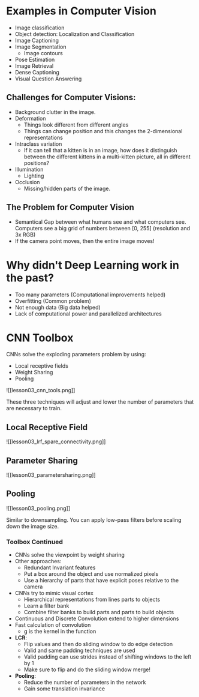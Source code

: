 # Examples in Computer Vision

* Image classification
* Object detection: Localization and Classification
* Image Captioning
* Image Segmentation
	* Image contours
* Pose Estimation
* Image Retrieval
* Dense Captioning
* Visual Question Answering
## Challenges for Computer Visions:

* Background clutter in the image.
* Deformation
	* Things look different from different angles
	* Things can change position and this changes the 2-dimensional representations 
* Intraclass variation
	* If it can tell that a kitten is in an image, how does it distinguish between the different kittens in a multi-kitten picture, all in different positions?
* Illumination
	* Lighting
* Occlusion
	* Missing/hidden parts of the image.
## The Problem for Computer Vision

* Semantical Gap between what humans see and what computers see. Computers see a big grid of numbers between [0, 255] (resolution and 3x RGB)
* If the camera point moves, then the entire image moves!
# Why didn't Deep Learning work in the past?

* Too many parameters (Computational improvements helped)
* Overfitting (Common problem)
* Not enough data (Big data helped)
* Lack of computational power and parallelized architectures

# CNN Toolbox

CNNs solve the exploding parameters problem by using:
* Local receptive fields
* Weight Sharing
* Pooling
	
![[lesson03_cnn_tools.png]]

These three techniques will adjust and lower the number of parameters that are necessary to train.

## Local Receptive Field

![[lesson03_lrf_spare_connectivity.png]]
## Parameter Sharing

![[lesson03_parametersharing.png]]

## Pooling

![[lesson03_pooling.png]]

Similar to downsampling. You can apply low-pass filters before scaling down the image size.

### Toolbox Continued

* CNNs solve the viewpoint by weight sharing
* Other approaches:
	* Redundant Invariant features
	* Put a box around the object and use normalized pixels
	* Use a hierarchy of parts that have explicit poses relative to the camera
* CNNs try to mimic visual cortex
	* Hierarchical representations from lines parts to objects
	* Learn a filter bank
	* Combine filter banks to build parts and parts to build objects
* Continuous and Discrete Convolution extend to higher dimensions
* Fast calculation of convolution
	* g is the kernel in the function
* **LCR**:
	* Flip values and then do sliding window to do edge detection
	* Valid and same padding techniques are used
	* Valid padding can use strides instead of shifting windows to the left by 1
	* Make sure to flip and do the sliding window merge!
* **Pooling**:
	* Reduce the number of parameters in the network
	* Gain some translation invariance